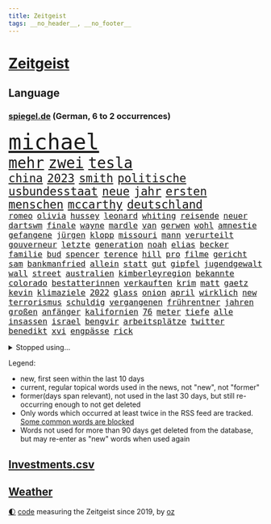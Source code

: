 ```yaml
---
title: Zeitgeist
tags: __no_header__, __no_footer__
---
```


# [Zeitgeist](https://oliz.io/zeitgeist/)

## Language

<h3><a href="https://www.spiegel.de" target="_blank">spiegel.de</a> (German, 6 to 2 occurrences)</h3>
<p style="font-family:monospace">
<span style="font-size:32pt"><a href="news_links.html#michael" class="current">michael</a></span>
<br>
<span style="font-size:22pt"><a href="news_links.html#mehr" class="current">mehr</a></span>
<span style="font-size:22pt"><a href="news_links.html#zwei" class="current">zwei</a></span>
<span style="font-size:22pt"><a href="news_links.html#tesla" class="current">tesla</a></span>
<br>
<span style="font-size:17pt"><a href="news_links.html#china" class="current">china</a></span>
<span style="font-size:17pt"><a href="news_links.html#2023" class="current">2023</a></span>
<span style="font-size:17pt"><a href="news_links.html#smith" class="current">smith</a></span>
<span style="font-size:17pt"><a href="news_links.html#politische" class="current">politische</a></span>
<span style="font-size:17pt"><a href="news_links.html#usbundesstaat" class="current">usbundesstaat</a></span>
<span style="font-size:17pt"><a href="news_links.html#neue" class="current">neue</a></span>
<span style="font-size:17pt"><a href="news_links.html#jahr" class="current">jahr</a></span>
<span style="font-size:17pt"><a href="news_links.html#ersten" class="current">ersten</a></span>
<span style="font-size:17pt"><a href="news_links.html#menschen" class="current">menschen</a></span>
<span style="font-size:17pt"><a href="news_links.html#mccarthy" class="new">mccarthy</a></span>
<span style="font-size:17pt"><a href="news_links.html#deutschland" class="current">deutschland</a></span>
<br>
<span style="font-size:12pt"><a href="news_links.html#romeo" class="new">romeo</a></span>
<span style="font-size:12pt"><a href="news_links.html#olivia" class="new">olivia</a></span>
<span style="font-size:12pt"><a href="news_links.html#hussey" class="current">hussey</a></span>
<span style="font-size:12pt"><a href="news_links.html#leonard" class="new">leonard</a></span>
<span style="font-size:12pt"><a href="news_links.html#whiting" class="new">whiting</a></span>
<span style="font-size:12pt"><a href="news_links.html#reisende" class="current">reisende</a></span>
<span style="font-size:12pt"><a href="news_links.html#neuer" class="current">neuer</a></span>
<span style="font-size:12pt"><a href="news_links.html#dartswm" class="current">dartswm</a></span>
<span style="font-size:12pt"><a href="news_links.html#finale" class="current">finale</a></span>
<span style="font-size:12pt"><a href="news_links.html#wayne" class="new">wayne</a></span>
<span style="font-size:12pt"><a href="news_links.html#mardle" class="new">mardle</a></span>
<span style="font-size:12pt"><a href="news_links.html#van" class="current">van</a></span>
<span style="font-size:12pt"><a href="news_links.html#gerwen" class="current">gerwen</a></span>
<span style="font-size:12pt"><a href="news_links.html#wohl" class="current">wohl</a></span>
<span style="font-size:12pt"><a href="news_links.html#amnestie" class="new">amnestie</a></span>
<span style="font-size:12pt"><a href="news_links.html#gefangene" class="current">gefangene</a></span>
<span style="font-size:12pt"><a href="news_links.html#jürgen" class="current">jürgen</a></span>
<span style="font-size:12pt"><a href="news_links.html#klopp" class="current">klopp</a></span>
<span style="font-size:12pt"><a href="news_links.html#missouri" class="new">missouri</a></span>
<span style="font-size:12pt"><a href="news_links.html#mann" class="current">mann</a></span>
<span style="font-size:12pt"><a href="news_links.html#verurteilt" class="current">verurteilt</a></span>
<span style="font-size:12pt"><a href="news_links.html#gouverneur" class="current">gouverneur</a></span>
<span style="font-size:12pt"><a href="news_links.html#letzte" class="current">letzte</a></span>
<span style="font-size:12pt"><a href="news_links.html#generation" class="current">generation</a></span>
<span style="font-size:12pt"><a href="news_links.html#noah" class="current">noah</a></span>
<span style="font-size:12pt"><a href="news_links.html#elias" class="new">elias</a></span>
<span style="font-size:12pt"><a href="news_links.html#becker" class="current">becker</a></span>
<span style="font-size:12pt"><a href="news_links.html#familie" class="current">familie</a></span>
<span style="font-size:12pt"><a href="news_links.html#bud" class="new">bud</a></span>
<span style="font-size:12pt"><a href="news_links.html#spencer" class="current">spencer</a></span>
<span style="font-size:12pt"><a href="news_links.html#terence" class="current">terence</a></span>
<span style="font-size:12pt"><a href="news_links.html#hill" class="current">hill</a></span>
<span style="font-size:12pt"><a href="news_links.html#pro" class="current">pro</a></span>
<span style="font-size:12pt"><a href="news_links.html#filme" class="current">filme</a></span>
<span style="font-size:12pt"><a href="news_links.html#gericht" class="current">gericht</a></span>
<span style="font-size:12pt"><a href="news_links.html#sam" class="current">sam</a></span>
<span style="font-size:12pt"><a href="news_links.html#bankmanfried" class="current">bankmanfried</a></span>
<span style="font-size:12pt"><a href="news_links.html#allein" class="current">allein</a></span>
<span style="font-size:12pt"><a href="news_links.html#statt" class="current">statt</a></span>
<span style="font-size:12pt"><a href="news_links.html#gut" class="current">gut</a></span>
<span style="font-size:12pt"><a href="news_links.html#gipfel" class="current">gipfel</a></span>
<span style="font-size:12pt"><a href="news_links.html#jugendgewalt" class="new">jugendgewalt</a></span>
<span style="font-size:12pt"><a href="news_links.html#wall" class="current">wall</a></span>
<span style="font-size:12pt"><a href="news_links.html#street" class="current">street</a></span>
<span style="font-size:12pt"><a href="news_links.html#australien" class="current">australien</a></span>
<span style="font-size:12pt"><a href="news_links.html#kimberleyregion" class="new">kimberleyregion</a></span>
<span style="font-size:12pt"><a href="news_links.html#bekannte" class="current">bekannte</a></span>
<span style="font-size:12pt"><a href="news_links.html#colorado" class="current">colorado</a></span>
<span style="font-size:12pt"><a href="news_links.html#bestatterinnen" class="new">bestatterinnen</a></span>
<span style="font-size:12pt"><a href="news_links.html#verkauften" class="new">verkauften</a></span>
<span style="font-size:12pt"><a href="news_links.html#krim" class="current">krim</a></span>
<span style="font-size:12pt"><a href="news_links.html#matt" class="current">matt</a></span>
<span style="font-size:12pt"><a href="news_links.html#gaetz" class="new">gaetz</a></span>
<span style="font-size:12pt"><a href="news_links.html#kevin" class="current">kevin</a></span>
<span style="font-size:12pt"><a href="news_links.html#klimaziele" class="current">klimaziele</a></span>
<span style="font-size:12pt"><a href="news_links.html#2022" class="current">2022</a></span>
<span style="font-size:12pt"><a href="news_links.html#glass" class="current">glass</a></span>
<span style="font-size:12pt"><a href="news_links.html#onion" class="current">onion</a></span>
<span style="font-size:12pt"><a href="news_links.html#april" class="current">april</a></span>
<span style="font-size:12pt"><a href="news_links.html#wirklich" class="current">wirklich</a></span>
<span style="font-size:12pt"><a href="news_links.html#new" class="current">new</a></span>
<span style="font-size:12pt"><a href="news_links.html#terrorismus" class="current">terrorismus</a></span>
<span style="font-size:12pt"><a href="news_links.html#schuldig" class="current">schuldig</a></span>
<span style="font-size:12pt"><a href="news_links.html#vergangenen" class="current">vergangenen</a></span>
<span style="font-size:12pt"><a href="news_links.html#frührentner" class="current">frührentner</a></span>
<span style="font-size:12pt"><a href="news_links.html#jahren" class="current">jahren</a></span>
<span style="font-size:12pt"><a href="news_links.html#großen" class="current">großen</a></span>
<span style="font-size:12pt"><a href="news_links.html#anfänger" class="new">anfänger</a></span>
<span style="font-size:12pt"><a href="news_links.html#kalifornien" class="current">kalifornien</a></span>
<span style="font-size:12pt"><a href="news_links.html#76" class="current">76</a></span>
<span style="font-size:12pt"><a href="news_links.html#meter" class="current">meter</a></span>
<span style="font-size:12pt"><a href="news_links.html#tiefe" class="current">tiefe</a></span>
<span style="font-size:12pt"><a href="news_links.html#alle" class="current">alle</a></span>
<span style="font-size:12pt"><a href="news_links.html#insassen" class="current">insassen</a></span>
<span style="font-size:12pt"><a href="news_links.html#israel" class="current">israel</a></span>
<span style="font-size:12pt"><a href="news_links.html#bengvir" class="current">bengvir</a></span>
<span style="font-size:12pt"><a href="news_links.html#arbeitsplätze" class="current">arbeitsplätze</a></span>
<span style="font-size:12pt"><a href="news_links.html#twitter" class="current">twitter</a></span>
<span style="font-size:12pt"><a href="news_links.html#benedikt" class="current">benedikt</a></span>
<span style="font-size:12pt"><a href="news_links.html#xvi" class="current">xvi</a></span>
<span style="font-size:12pt"><a href="news_links.html#engpässe" class="current">engpässe</a></span>
<span style="font-size:12pt"><a href="news_links.html#rick" class="new">rick</a></span>
</p>
<details>
<summary>Stopped using...</summary>
<p class="former" style="font-size:12pt">
insel(805) kämpfte(805) gerechtigkeit(804) kapitän(804) richten(804) kauft(803) legendären(803) live(803) ausnahmezustand(802) bemüht(802) beschließt(802) bewerber(802) bundesrepublik(802) ehemann(802) gefährliche(802) gäste(802) menge(802) eindruck(801) gelegt(801) planen(801) stolz(801) tatverdächtige(801) aufregung(800) entdeckten(800) flugzeuge(800) geboten(800) john(800) lebenslanger(800) leidet(800) teams(800) usaußenminister(800) versagt(800) weisen(800) ehren(799) kritisch(799) reichen(799) schatten(799) wolfsburg(799) jemand(798) leipziger(798) reißt(798) verhängte(798) österreichischen(798) berufung(797) bestreitet(797) brief(797) brutale(797) brücke(797) daraufhin(797) enthüllt(797) freundin(797) lehrer(797) passieren(797) schlimmer(797) sicherte(797) athleten(796) bundestagswahl(796) fließt(796) kollaps(796) radsport(796) rechtsextremismus(796) schaltet(796) spanier(796) verlust(796) vermuten(796) west(796) bloß(795) erstaunlich(795) juli(795) landesregierung(795) menschenrechte(795) messer(795) rand(795) remis(795) rheinlandpfalz(795) spdpolitiker(795) träumen(795) einzelnen(794) europäer(794) großbritanniens(794) heimlich(794) meldete(794) online(794) sichern(794) verlief(794) aufgehoben(793) riesige(793) rät(793) stoßen(793) unterzeichnet(793) begann(792) bekamen(792) bestehen(792) hölle(792) meint(792) red(792) reichte(792) restaurants(792) solidarität(792) steigender(792) vertrauen(792) wären(792) bremer(791) dietmar(791) minute(791) zeichnet(791) august(790) hotels(790) tut(790) verpassen(790) vorstoß(790) üben(790) kanzleramt(789) sports(789) still(789) trennung(789) 27(788) absage(788) fit(788) schwester(788) zusammenhang(788) berühmte(787) patient(787) e(786) finanzieren(786) sache(786) einsetzen(785) reagierten(785) pflanzen(784) studien(784) begeistert(783) enge(783) impfkampagne(783) verein(783) änderungen(783) überholt(783) alarmiert(782) einnahmen(782) geschäftsführer(782) song(782) hielten(781) hinten(781) iss(781) sehnsucht(781) tragödie(781) vorne(781) gang(780) auftreten(778) nachgewiesen(778) signalisiert(778) status(778) umgeht(778) kooperation(777) porsche(777) unterschied(777) bob(776) analysiert(775) impfen(775) wem(775) amerikas(774) gefälschte(774) istanbul(773) spenden(772) menschenrechtsverletzungen(771) sinkende(771) verständnis(770) wandel(770) freiwillig(768) singapur(768) wachsen(768) fehlende(767) insolvenz(767) ministerien(767) gastronomie(766) popstar(766) wirbel(766) retter(765) telegram(765) thüringer(765) whatsapp(765) einig(764) stürzen(764) ämter(764) kindheit(763) zeigten(763) atomkraft(761) gewarnt(760) 2010(759) kanadas(757) afrikas(755) wiedergewählt(754) annäherung(752) farbe(745) sammeln(742) blinken(737) last(734) politischer(727) katzen(719) variante(714) anna(691) konfrontation(689) zustimmen(687) iv(686) anfeindungen(666) unverletzt(661) verlusten(661) carlos(654) rein(654) finanziellen(653) ausländischen(645) unterschiedliche(620) mitverantwortlich(616) banken(602) rechnung(602) interessen(600) felix(568) fossile(566) drohende(556) anführer(542) adac(541) wenigsten(540) ohnehin(535) hollywoodstar(534) kilogramm(530) zwingen(526) europol(524) erhebung(523) white(523) cup(519) erobert(518) vierter(518) australischen(517) kollision(501) zerstörten(498) jinping(496) siebzigerjahren(494) 20000(493) gestern(493) ukrainischer(490) analysten(488) nachspielzeit(488) sechste(486) binden(485) niklas(483) übertragen(483) erhofft(480) achtzigerjahren(479) zeitungsbericht(471) gewohnt(469) böse(465) verbündeten(462) fehlender(458) staatspräsident(457) erreichte(455) 12000(451) geladen(446) radikalen(445) protestierten(443) übertragung(443) bekräftigt(442) demo(436) ruhestand(434) unterhaus(434) ampelregierung(432) bettina(432) ferrari(431) beider(429) jährlich(429) erwärmung(428) 200000(421) suizid(421) taiwans(421) shanghai(420) plastikmüll(418) 41(416) exkanzler(415) gewachsen(415) rhein(412) vorzugehen(412) größtem(411) kardashian(408) eindringlichen(399) matteo(399) michel(396) dunkeln(391) technischer(389) decken(384) johnsons(384) arbeitswelt(383) einfacher(383) eier(382) promis(382) menschenrechtslage(378) taucht(378) amtsinhaber(377) schande(376) kompromiss(374) aussetzen(373) nordische(370) fdpminister(368) rätselhafter(368) papa(366) borrell(362) chris(362) frühe(359) aufgestellt(357) preissteigerungen(356) leitete(355) beamter(354) erkennt(354) drohte(352) einfaches(352) hochzeit(352) stabilität(352) viren(351) oscar(350) rennstall(348) vorbereiten(345) untergang(342) versteigerung(342) widersprechen(342) zusammenhalt(342) preiserhöhung(341) 2500(337) zweites(337) erweitern(334) lebensmittelpreise(334) expremier(333) protestierenden(328) verschwindet(328) verweist(324) wagt(324) wiederum(322) ergeben(321) krankheiten(319) operation(319) heißen(318) journalismus(316) überzeugung(315) pass(314) experiment(313) dortmunder(309) seoul(309) zensur(309) zurecht(308) oppositionellen(306) great(305) kusel(303) usbundesstaaten(303) geschwächt(301) herum(299) statements(299) radprofi(298) verübt(297) samt(295) mohammed(293) pannen(293) entscheidende(292) pornos(291) flughafens(290) zurückgewiesen(290) ukrainisches(289) fortsetzen(288) zittern(285) verbrauchern(282) mutige(281) mangelhaft(279) riskant(279) 2035(277) ölpreis(277) instrumentalisiert(276) h(275) ausweiten(274) duo(274) saporischschja(273) tyson(273) vereinbaren(272) 35jähriger(267) goldene(267) moldau(267) prinzip(267) bombardierung(266) spritpreise(266) starkes(265) gemeint(264) modern(264) niedersächsischen(264) abgeschoben(262) aufkommt(261) jones(260) andrej(259) flossen(259) freundinnen(259) tankrabatt(258) braunschweig(256) geist(256) getreideexporte(256) suchten(256) zentralrat(256) verfolgung(254) boxen(252) tankrabatts(251) downsyndrom(249) schiedsgericht(249) energiekonzerne(248) dir(247) euroraum(245) heike(242) ideologie(242) reguläre(242) spritzen(239) nils(238) österreichischer(238) diplomat(237) großmutter(237) pelosi(237) warteten(237) schleppend(234) abgetrieben(232) empfinden(232) nordrheinwestfälischen(232) steuersenkung(231) präsidentschaftswahlen(228) fahrräder(227) umstände(226) schlamm(225) szenario(224) verärgert(223) händeringend(216) trocken(216) umbringen(214) ran(213) verzweiflung(212) herausgekommen(211) ermöglicht(210) momentan(210) weltverband(210) exuspräsident(209) rockband(209) empfindet(207) anfällig(206) bist(206) diskriminiert(206) nachhaltig(206) dänischen(203) f(203) grünenpolitikerin(203) kaiserslautern(203) brandenburgischen(202) kühnert(202) umsetzen(201) versinkt(201) spdgeneralsekretär(200) mitarbeitende(197) joshua(196) kimmich(196) lebensgefährtin(196) verkörperte(196) anerkennen(195) generalstaatsanwalt(195) scharfer(194) kovač(193) niko(193) aufzeichnung(192) qualifizierte(192) gündoğan(191) erhöhtes(190) linker(190) oberkörper(190) eingeholt(189) islamistische(189) jugendlicher(189) teamchef(189) jungs(188) kandidiert(188) spacey(187) xinjiang(187) fotografierten(186) künstlichen(186) ukrainerusslandkrieg(186) haushaltspolitik(185) kriegsgefangene(185) edeka(183) eurozone(182) götze(182) zwillinge(182) erdrutsche(181) internationales(180) lena(180) millionenstrafe(179) bekämpft(178) mittäter(178) vorstellung(178) plakate(177) ruhig(177) übergewinnsteuer(177) alzheimer(176) begeht(176) möbel(176) dfbteam(174) mob(174) älter(174) android(173) polizeibeamte(173) regenbogenfahne(173) geprüft(172) nahrung(172) partnerin(172) rudert(172) versionen(172) dokumentation(171) gibraltar(171) golfstaat(171) dfbauswahl(169) schiffen(168) bundeskartellamt(167) zwölfjährige(167) cyberattacke(166) demenz(166) großaufgebot(166) olympiasieger(166) einleiten(165) quelle(165) ankurbeln(164) batterien(164) bemerkenswert(163) kohlemeiler(163) militärhistoriker(163) verdeckt(163) barrikaden(162) soloalbum(162) kilo(161) ungerecht(161) davis(160) saale(160) behaupten(159) kennzeichen(159) kämpferisch(159) usmilitär(159) frühestens(157) gefechten(156) kollidiert(156) bemängelt(155) jubeln(154) übertreffen(154) solches(152) são(152) wundersame(152) eigentliche(151) energiesektor(150) prostituierten(150) winterwm(150) musikerin(148) installieren(147) naiv(147) tode(146) antony(144) glücklichen(144) socialmediaplattform(144) eingestürzt(143) kenianer(143) äußerst(143) arbeitskräfte(142) energiefirmen(142) hartz(142) dankbar(141) disziplinarverfahren(140) erzürnt(140) tarifvertrag(140) gabrielle(139) waffensysteme(139) zivile(139) üppige(138) spruch(137) strikte(135) gießen(134) nordsyrien(134) permanent(134) schlesinger(134) umsetzbar(134) badenbaden(132) fronten(132) jetzigen(132) kapazität(132) notbremsung(132) wegducken(132) ausgetreten(131) durchzusetzen(131) flüsse(131) pathos(131) schied(131) kriegswirtschaft(130) rad(130) widmet(130) abläufe(129) elton(129) spektakulärer(129) diamanten(128) 70jährige(127) bürgergelds(127) fußballspieler(126) just(126) balenciaga(125) fahrlässig(125) gemüter(125) lebenden(125) blackouts(124) evakuieren(124) geheimdienstes(124) nachsehen(124) trockener(124) überwiegend(124) anhaltenden(123) ortschaft(123) raten(123) tücken(123) andauernden(122) geistlichen(122) viking(122) begrenzen(121) flow(121) knackt(121) magie(121) schach(121) größeres(120) oleksij(120) preisentwicklung(120) aufzugeben(118) bewährungsstrafen(118) oktoberfest(118) schilder(118) spurensuche(118) vergangener(118) ausgetauscht(117) fury(117) traumtor(117) überlegen(117) antarktis(116) harsche(116) altern(115) zugspitze(115) bezahlte(114) disco(114) prägt(114) reaktor(114) töne(114) wärmsten(114) intensiver(113) maralago(113) woanders(113) sicherheitslücken(112) vollendet(112) überlagert(112) banden(111) dnjepr(111) kreise(111) lettland(111) vermutungen(111) angepassten(110) ernstfall(110) ironman(110) nämlich(110) brisante(109) eben(108) resultat(108) v(108) bemerkung(107) taiwaner(107) zurechtkommen(107) bezirken(106) französin(106) maryam(106) schmuck(106) 440(105) glaubwürdigkeit(105) koffern(105) 1992(103) erreichten(103) road(103) trauma(103) gehasst(102) nationalhymne(102) verbündeter(102) aktiven(101) neuesten(101) zerlegt(101) exmanager(99) mogadischu(99) somalias(99) somalische(99) 67(98) spritztour(98) ökosystem(98) leeds(97) ortstermin(97) stemmt(97) bizarre(96) moralische(96) roberts(96) vergangenes(96) doppelte(95) durchaus(95) tuch(95) voice(95) pfiffen(94) schwachen(94) tvcomeback(94) ausgestattet(93) differenzen(93) austragen(92) forcieren(92) fortschritt(92) historisches(92) miese(92) erbittert(91) lebensmittelhändler(91) staatsangehörigkeit(91) 85jährige(90) autovermietung(90) berührt(90) verschleierung(90) blumen(89) informierte(89) prägende(89) titelverteidigung(89) vertrieb(89) wohngeld(89) achtelfinalaus(88) achtelfinaleinzug(88) gleichnamigen(88) ködern(88) 38jähriger(87) königlichen(87) raf(87) stromsparen(87) astronauten(86) denis(86) fame(86) geburtsort(86) makejew(86) schulunterricht(86) senioren(86) spendet(86) beliefern(85) cocacola(85) jubelnde(85) loszuwerden(85) ölverkäufe(85) 42jährige(84) bröckelt(84) bürokratischen(84) finanzkrise(84) lebenslangen(84) verwandelt(84) angreifen(83) hitzigen(83) kochsalzlösung(83) onlineshopping(83) plausch(83) salvini(83) sechsjähriger(83) 57(82) buckingham(82) kinderpornografie(82) machtwechsel(82) palace(82) sanftere(82) tinder(82) db(81) durchstehen(81) eingehalten(81) exzesse(81) lkwfahrer(81) nullcovidkurs(81) sperma(81) zusammentragen(81) 60jährigen(80) allmählich(80) anstrengen(80) brisanten(80) energiepreiskrise(80) konvoi(80) kopfball(80) kurswechsel(80) public(80) viewing(80) illegales(79) kruse(79) orangen(79) rattenfänger(79) scuderia(79) siebert(79) sittenpolizei(79) zersplittert(79) angebracht(78) außergewöhnliche(78) flussabwärts(78) genauen(78) passagier(78) protestcamp(78) verfängt(78) abzug(77) eingebürgert(77) fanmeile(77) maxime(77) plünderte(77) quadratkilometer(77) spiderman(77) trüb(77) vorgedrungen(77) hymne(76) kratzt(76) raffinerie(76) zerschlägt(76) kalender(75) schwergewicht(75) verlost(75) ahnden(74) bereichert(74) besatzung(74) deindustrialisierung(74) liebste(74) morgengrauen(74) sondertribunal(74) sterbehilfe(74) stift(74) abgestimmt(73) führungsfigur(73) habt(73) konsumiert(73) nackte(73) raketenangriffe(73) tunesien(73) eliud(72) erweist(72) kipchoge(72) polizeianwärterin(72) sozialreform(72) vergnügen(72) zdfmoderator(72) kran(71) lotet(71) pentagon(71) verladen(71) hochburg(70) verzeichnen(70) zweifachen(70) anführers(69) freihandel(69) gebrochenen(69) höhepunkten(69) knöchel(69) schöne(69) beschleunigung(68) euratspräsident(68) pr(68) quoten(68) student(68) 2700(67) beobachtungen(67) ethikrat(67) freiem(67) katastrophale(67) snowden(67) eindämmung(66) freundschaft(66) gruppensieg(66) lebewesen(66) milliardenschweren(66) misserfolg(66) spdmann(66) weihnachtsgeschäft(66) entwickelte(65) hapert(65) polizeigewahrsam(65) reef(65) uneingeschränkt(65) angepeilte(64) doppelpass(64) improvisieren(64) kopftuch(64) krywyj(64) louise(64) menschenrechten(64) monica(64) nachlass(64) rih(64) zulässig(64) bahnmitarbeiter(63) bahnstrecke(63) haustür(63) nasamission(63) sozialistischen(63) testflug(63) äthiopierin(63) kriegsparteien(62) ratten(62) spuckt(62) südliche(62) versöhnen(62) wahlpannen(62) nukleararsenal(61) schlicht(61) stimmungsmache(61) weltmeistertitel(61) wendler(61) hugh(60) kanye(60) coldplay(59) industriebetriebe(59) intellektuellen(59) kreuzfahrt(59) schmeckt(59) sortieren(59) umgebaut(59) anforderungen(58) bundestagsabgeordnete(58) ehrliche(58) machtlos(58) osterinsel(58) ye(58) beschlossene(57) füllkrug(57) helm(57) neuheiten(57) schwarzer(57) smog(57) unfallort(57) lehrkräftemangel(56) durchsetzung(55) essener(55) kriegswinter(55) mitspielen(55) niclas(55) rechtsextrem(55) unternommen(55) csupolitikerin(54) greifbar(54) mittelalter(54) parlamentariern(54) abgebaggert(53) ausgeführt(53) beitragen(53) haushaltsplan(53) herbstwetter(53) ironmanwm(53) knackte(53) apotheke(52) härteren(52) ikea(52) radsports(52) rechtsradikalen(52) sixt(52) wohlauf(52) zentralratspräsident(52) brockes(51) erwachen(51) gefängnisstrafen(51) gereicht(51) oh(51) rennserie(51) tausendfach(51) weicht(51) wiesnbesuch(51) aufteilung(50) druschbapipeline(50) judenfeindliche(50) mittelstürmer(50) silberbach(50) tierfotos(50) ubahnstation(50) verspielten(50) wildlife(50) brutaler(49) christiane(49) costa(49) gasimporte(49) laster(49) radar(49) raumschiff(49) süle(49) unomenschenrechtsrat(49) benotet(48) einfachere(48) jemanden(48) madeleine(48) mccann(48) sexualstraftaten(48) teuerungsrate(48) verlagert(48) überzeugte(48) erleichterung(47) opferzahlen(47) reis(47) rückenwind(47) bewohnten(46) bezogen(46) tierparks(46) 431(45) beratung(45) heimgesucht(45) kay(45) titelfavorit(45) verschlüsselt(45) wahlbezirken(45) wahlhelfer(45) america(44) husten(44) misstrauen(44) neigt(44) wehrten(44) galeria(43) hose(43) karstadt(43) kaufhof(43) tierpfleger(43) torlos(43) unterlaufen(43) urteile(43) weihnachtsmarkt(43) weltcupauftakt(43) wirtschaftspolitik(43) begehren(42) kerzen(42) nordengland(42) podium(42) polizistenmord(42) söldner(42) teheraner(42) verkehrskontrolle(42) verließ(42) auffällig(41) aussichten(41) boateng(41) erschreckend(41) flutlicht(41) geldautomaten(41) jérôme(41) order(41) ranghohe(41) rica(41) doping(40) heulen(40) maxim(40) weiterkommen(40) beamtenstatus(39) datenschutzbehörde(39) kiste(39) ricas(39) stromfresser(39) wmausrichter(39) schossen(38) abgelichtet(37) horrorfilm(37) sicherstellen(37) wmteilnehmer(37) zulassen(37) überholte(37) 82jährige(36) bahnt(36) besänftigen(36) exfinanzminister(36) fiesta(36) navy(36) spurlos(36) wahrt(36) elektrowende(35) kindesmissbrauchs(35) kleinkindern(35) modehaus(35) naht(35) stimmenfang(35) tansania(35) umso(35) weltkulturerbe(35) kalkül(34) transportiert(34) unterstützern(34) wmtor(34) dickem(33) grenzüberschreitende(33) persischen(33) qualifiziert(33) unumstritten(33) verkleidet(33) aufwendig(32) besiegelt(32) buchen(32) gespaltenen(32) kreativität(32) stur(32) terrorangriff(32) trotzen(32) bahrain(31) großhandelspreise(31) hexen(31) kader(31) revolutioniert(31) friends(30) friendsstar(30) inhalt(30) römischen(30) antisemitischen(29) faesers(29) konsumklima(29) reaktiviert(29) spezialeinheiten(29) tiangong(29) zukommt(29) 21sieg(28) ernsthafte(28) jüdische(28) offensivfußball(28) quarantänevorschriften(28) schlingen(28) thriller(28) überragt(28) figuren(27) lagert(27) neuartigen(27) niedersächsische(27) siegtor(27) unesco(27) ware(27) begegnet(26) behinderungen(26) terroranschläge(26) verbesserte(26) wmstart(26) erdnähe(25) forum(25) präventivhaft(25) südkoreanischen(25) unterschieden(25) verhandler(25) denkwürdigen(24) hüllte(24) kurieren(24) flieger(23) insider(23) kreuzfahrtschiff(23) mcdonald's(23) reichsten(23) stéphanie(23) vorsitzender(23) wmspielen(23) französisches(22) jackpot(22) eingestuft(21) entkommt(21) herrscherfamilie(21) ilkay(21) migrationspolitik(21) milliardenüberschuss(21) siegtreffer(21) statistische(21) gegenmittel(20) siemens(20) terrorliste(20) traunstein(20) verzichteten(20) achtzigerjahre(19) intensivstationen(19) kassierten(19) kurzerhand(19) lngtanker(19) lobbyisten(19) sieges(19) sturzflut(19) technische(19) unterschriften(19) überzeugen(19) enthüllungen(18) feste(18) kunstmarkt(18) pflegt(18) rohstoff(18) verdauen(18) autoritären(17) begrüßen(17) enttäuschenden(17) erfüllung(17) geheimer(17) konfliktregion(17) maradona(17) zusammenpasst(17) anpassungen(16) fußballverband(16) isolieren(16) kontrovers(16) 56(15) angebliches(15) roland(15) server(15) umstrukturierung(15) verkehrswende(15) ausgeht(14) dawson(14) doha(14) faq(14) gewöhnt(14) graben(14) indigene(14) programmchef(14) republikanischen(14) schultekellinghaus(14) sturmgewehr(14) barrier(13) bestellungen(13) brillierte(13) dua(13) eingerichtet(13) erkenntnis(13) handlungen(13) horrende(13) java(13) lipa(13) mobilfunk(13) saisonrennen(13) spind(13) surfen(13) augeraliassime(12) félix(12) jahresgehalt(12) steigern(12) streifenwagen(12) vorsorgen(12) yeboah(12) zeeb(12) australischer(11) emotionaler(11) forderten(11) ließe(11) prangt(11) sané(11) singen(11) singende(11) spoiler(11) sportgeschichte(11)
</p>
</details>
<p>Legend:
<ul>
<li><span class="new">new</span>, first seen within the last 10 days</li>
<li><span class="current">current</span>, regular topical words used in the news, not "new", not "former"</li>
<li><span class="former">former(days span relevant)</span>, not used in the last 30 days, but still re-occurring enough to not get deleted</li>
<li>Only words which occurred at least twice in the RSS feed are tracked. <a href="language/filters.py">Some common words are blocked</a></li>
<li>Words not used for more than 90 days get deleted from the database, but may re-enter as "new" words when used again</li>
</ul>
</p>

## [Investments](investments.html)[.csv](investments.csv)

## [Weather](weather.html)

<footer>
<a href="javascript:toggleTheme()" class="nav">🌓</a>
<a href="https://github.com/ooz/zeitgeist">code</a> measuring the Zeitgeist since 2019, by <a href="https://oliz.io">oz</a>
</footer>
